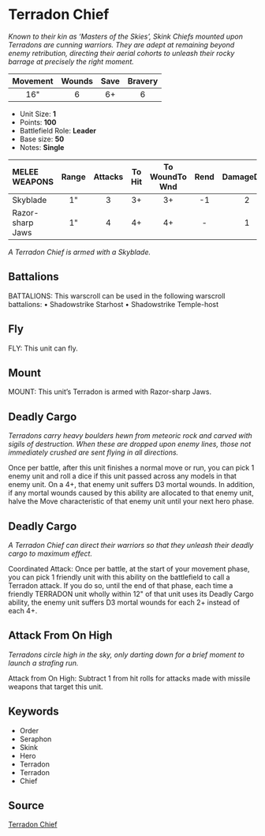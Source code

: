 # Terradon Chief

_Known to their kin as ‘Masters of the Skies’, Skink Chiefs mounted upon Terradons are cunning warriors. They are adept at remaining beyond enemy retribution, directing their aerial cohorts to unleash their rocky barrage at precisely the right moment._


| Movement | Wounds | Save | Bravery |
|:--------:|:------:|:----:|:-------:|
| 16" | 6 | 6+ | 6 |

* Unit Size: **1**
* Points: **100**
* Battlefield Role: **Leader**
* Base size: **50**
* Notes: **Single**

| MELEE WEAPONS | Range | Attacks | To Hit | To WoundTo Wnd | Rend | DamageDmg |
|:---|:--:|:--:|:--:|:--:|:--:|:--:|
| Skyblade | 1" | 3 | 3+ | 3+ | -1 | 2 |
| Razor-sharp Jaws | 1" | 4 | 4+ | 4+ | - | 1 |


_A Terradon Chief is armed with a Skyblade._

## Battalions

BATTALIONS: This warscroll can be used in the following warscroll battalions: • Shadowstrike Starhost • Shadowstrike Temple-host

## Fly

FLY: This unit can fly.

## Mount

MOUNT: This unit’s Terradon is armed with Razor-sharp Jaws.

## Deadly Cargo

_Terradons carry heavy boulders hewn from meteoric rock and carved with sigils of destruction. When these are dropped upon enemy lines, those not immediately crushed are sent flying in all directions._

Once per battle, after this unit finishes a normal move or run, you can pick 1 enemy unit and roll a dice if this unit passed across any models in that enemy unit. On a 4+, that enemy unit suffers D3 mortal wounds. In addition, if any mortal wounds caused by this ability are allocated to that enemy unit, halve the Move characteristic of that enemy unit until your next hero phase.

## Deadly Cargo

_A Terradon Chief can direct their warriors so that they unleash their deadly cargo to maximum effect._

Coordinated Attack: Once per battle, at the start of your movement phase, you can pick 1 friendly unit with this ability on the battlefield to call a Terradon attack. If you do so, until the end of that phase, each time a friendly TERRADON unit wholly within 12" of that unit uses its Deadly Cargo ability, the enemy unit suffers D3 mortal wounds for each 2+ instead of each 4+.

## Attack From On High

_Terradons circle high in the sky, only darting down for a brief moment to launch a strafing run._

Attack from On High: Subtract 1 from hit rolls for attacks made with missile weapons that target this unit.

## Keywords

* Order
* Seraphon
* Skink
* Hero
* Terradon
* Terradon
* Chief


## Source

[Terradon Chief](https://wahapedia.ru/aos3/factions/seraphon/Terradon-Chief)
